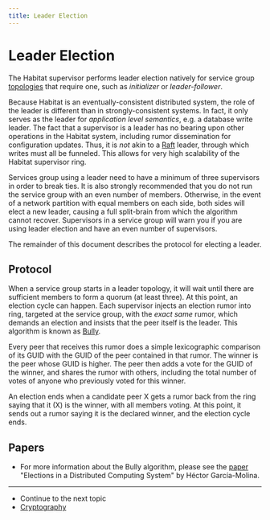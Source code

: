 ```yaml
---
title: Leader Election
---
```


# Leader Election

The Habitat supervisor performs leader election natively for service group [topologies](/docs/run-packages-topologies) that require one, such as _initializer_ or _leader-follower_.

Because Habitat is an eventually-consistent distributed system, the role of the leader is different than in strongly-consistent systems. In fact, it only serves as the leader for *application level semantics*, e.g. a database write leader. The fact that a supervisor is a leader has no bearing upon other operations in the Habitat system, including rumor dissemination for configuration updates. Thus, it is _not_ akin to a [Raft](https://raft.github.io/) leader, through which writes must all be funneled. This allows for very high scalability of the Habitat supervisor ring.

Services group using a leader need to have a minimum of three supervisors in order to break ties. It is also strongly recommended that you do not run the service group with an even number of members. Otherwise, in the event of a network partition with equal members on each side, both sides will elect a new leader, causing a full split-brain from which the algorithm cannot recover. Supervisors in a service group will warn you if you are using leader election and have an even number of supervisors.

The remainder of this document describes the protocol for electing a leader.

## Protocol

When a service group starts in a leader topology, it will wait until there are sufficient members to form a quorum (at least three). At this point, an election cycle can happen. Each supervisor injects an election rumor into ring, targeted at the service group, with the _exact same_ rumor, which demands an election and insists that the peer itself is the leader. This algorithm is known as [Bully](https://en.wikipedia.org/wiki/Bully_algorithm).

Every peer that receives this rumor does a simple lexicographic comparison of its GUID with the GUID of the peer contained in that rumor. The winner is the peer whose GUID is higher. The peer then adds a vote for the GUID of the winner, and shares the rumor with others, including the total number of votes of anyone who previously voted for this winner.

An election ends when a candidate peer X gets a rumor back from the ring saying that it (X) is the winner, with all members voting. At this point, it sends out a rumor saying it is the declared winner, and the election cycle ends.

## Papers

* For more information about the Bully algorithm, please see the [paper](http://dl.acm.org/citation.cfm?id=1309451) "Elections in a Distributed Computing System" by Héctor García-Molina.

<hr>
<ul class="main-content--link-nav">
  <li>Continue to the next topic</li>
  <li><a href="/docs/internals-crypto">Cryptography</a></li>
</ul>
